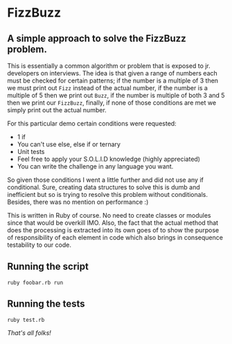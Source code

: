 # FizzBuzz

A simple approach to solve the FizzBuzz problem.
----

This is essentially a common algorithm or problem that is exposed to jr. developers on interviews. The idea is that given a range of numbers each must be checked for certain patterns; if the number is a multiple of 3 then we must print out `Fizz` instead of the actual number, if the number is a  multiple of 5 then we print out `Buzz`, if the number is multiple of both 3 and 5 then we print our `FizzBuzz`, finally, if none of those conditions are met we simply print out the actual number.

For this particular demo certain conditions were requested:

 - 1 if
 - You can't use else, else if or ternary
 - Unit tests
 - Feel free to apply your S.O.L.I.D knowledge (highly appreciated)
 - You can write the challenge in any language you want.

So given those conditions I went a little further and did not use any if conditional. Sure, creating data structures to solve this is dumb and inefficient but so is trying to resolve this problem without conditionals. Besides, there was no mention on performance :)

This is written in Ruby of course. No need to create classes or modules since that would be overkill IMO. Also, the fact that the actual method that does the processing is extracted into its own goes of to show the purpose of responsibility of each element in code which also brings in consequence testability to our code.

## Running the script

```
ruby foobar.rb run
```

## Running the tests

```
ruby test.rb
```

_That's all folks!_

